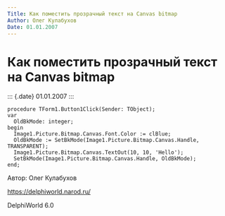 ```yaml
---
Title: Как поместить прозрачный текст на Canvas bitmap
Author: Олег Кулабухов
Date: 01.01.2007
---
```



Как поместить прозрачный текст на Canvas bitmap
===============================================

::: {.date}
01.01.2007
:::

    procedure TForm1.Button1Click(Sender: TObject);
    var
      OldBkMode: integer;
    begin
      Image1.Picture.Bitmap.Canvas.Font.Color := clBlue;
      OldBkMode := SetBkMode(Image1.Picture.Bitmap.Canvas.Handle, TRANSPARENT);
      Image1.Picture.Bitmap.Canvas.TextOut(10, 10, 'Hello');
      SetBkMode(Image1.Picture.Bitmap.Canvas.Handle, OldBkMode);
    end;

Автор: Олег Кулабухов

<https://delphiworld.narod.ru/>

DelphiWorld 6.0
